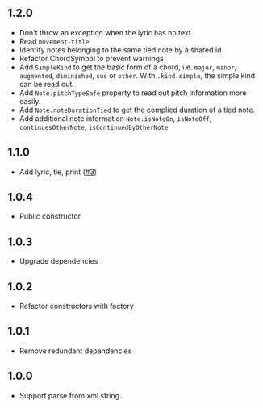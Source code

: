 ## 1.2.0

* Don't throw an exception when the lyric has no text
* Read `movement-title`
* Identify notes belonging to the same tied note by a shared id
* Refactor ChordSymbol to prevent warnings
* Add `SimpleKind` to get the basic form of a chord, i.e. `major`, `minor`, `augmented`, `diminished`, `sus` or `other`. With `.kind.simple`, the simple kind can be read out.
* Add `Note.pitchTypeSafe` property to read out pitch information more easily.
* Add `Note.noteDurationTied` to get the complied duration of a tied note.
* Add additional note information `Note.isNoteOn`, `isNoteOff`, `continuesOtherNote`, `isContinuedByOtherNote`

## 1.1.0

* Add lyric, tie, print ([#3](https://github.com/de-men/music_xml/pull/3))

## 1.0.4

* Public constructor

## 1.0.3

* Upgrade dependencies

## 1.0.2

* Refactor constructors with factory

## 1.0.1

* Remove redundant dependencies

## 1.0.0

* Support parse from xml string.
